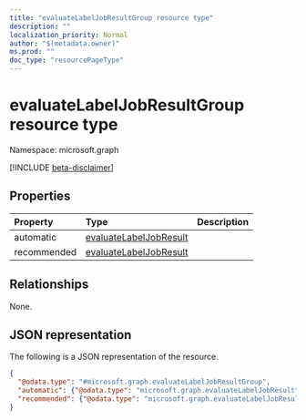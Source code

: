 ```yaml
---
title: "evaluateLabelJobResultGroup resource type"
description: ""
localization_priority: Normal
author: "$(metadata.owner)"
ms.prod: ""
doc_type: "resourcePageType"
---
```


# evaluateLabelJobResultGroup resource type

Namespace: microsoft.graph

[!INCLUDE [beta-disclaimer](../../includes/beta-disclaimer.md)]

## Properties

| Property    | Type                                                             | Description |
| :---------- | :--------------------------------------------------------------- | :---------- |
| automatic   | [evaluateLabelJobResult](../resources/evaluatelabeljobresult.md) |             |
| recommended | [evaluateLabelJobResult](../resources/evaluatelabeljobresult.md) |             |

## Relationships

None.

## JSON representation

The following is a JSON representation of the resource.

<!-- {
  "blockType": "resource",
  "@odata.type": "microsoft.graph.evaluateLabelJobResultGroup",
}
-->

```json
{
  "@odata.type": "#microsoft.graph.evaluateLabelJobResultGroup",
  "automatic": {"@odata.type": "microsoft.graph.evaluateLabelJobResult"},
  "recommended": {"@odata.type": "microsoft.graph.evaluateLabelJobResult"}
}
```
